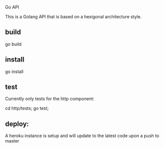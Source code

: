 Go API

This is a Golang API that is based on a <href a="https://dzone.com/articles/hexagonal-architecture-is-powerful" target="_blank">hexigonal architecture style</a>. 

## build

 go build

## install

 go install

## test

Currently only tests for the http component:

cd http/tests; go test; 

## deploy: 

A heroku instance is setup and will update to the latest code upon a push to master

